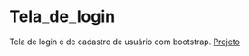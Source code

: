 # Tela_de_login
 Tela de login é de cadastro de usuário com bootstrap.
<a href="https://kassio07.github.io/Tela_de_login/">Projeto</a>
